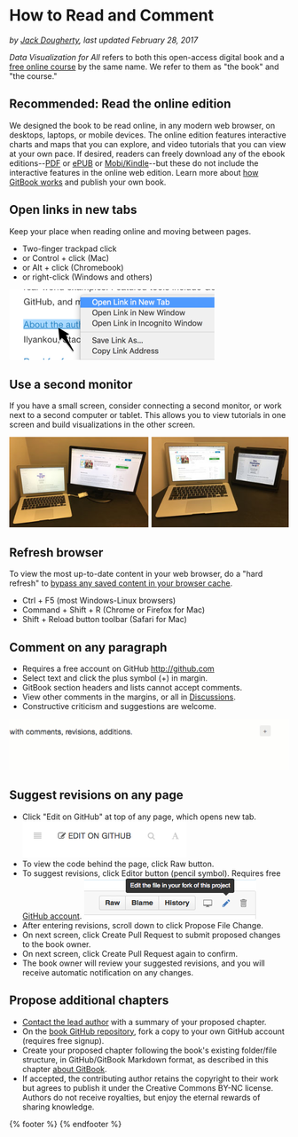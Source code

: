 # How to Read and Comment
*by [Jack Dougherty](introduction/who.md), last updated February 28, 2017*

*Data Visualization for All* refers to both this open-access digital book and a [free online course](../enroll) by the same name. We refer to them as "the book" and "the course."

## Recommended: Read the online edition
We designed the book to be read online, in any modern web browser, on desktops, laptops, or mobile devices. The online edition features interactive charts and maps that you can explore, and video tutorials that you can view at your own pace. If desired, readers can freely download any of the ebook editions--[PDF](https://www.gitbook.com/download/pdf/book/jackdougherty/datavizforall) or [ePUB](https://www.gitbook.com/download/epub/book/jackdougherty/datavizforall) or [Mobi/Kindle](https://www.gitbook.com/download/mobi/book/jackdougherty/datavizforall)--but these do not include the interactive features in the online web edition. Learn more about [how GitBook works](../gitbook) and publish your own book.

## Open links in new tabs
Keep your place when reading online and moving between pages.  
- Two-finger trackpad click
- or Control + click (Mac)
- or Alt + click (Chromebook)
- or right-click (Windows and others)

![Screenshot: Open link in new tab (on Mac)](contextual-menu.png)

## Use a second monitor
If you have a small screen, consider connecting a second monitor, or work next to a second computer or tablet. This allows you to view tutorials in one screen and build visualizations in the other screen.

![Image: Laptop with second monitor, and with tablet](laptop-and-monitor-and-tablet.jpg)

## Refresh browser
To view the most up-to-date content in your web browser, do a "hard refresh" to [bypass any saved content in your browser cache](https://en.wikipedia.org/wiki/Wikipedia:Bypass_your_cache).
- Ctrl + F5 (most Windows-Linux browsers)
- Command + Shift + R (Chrome or Firefox for Mac)
- Shift + Reload button toolbar (Safari for Mac)

## Comment on any paragraph
- Requires a free account on GitHub http://github.com
- Select text and click the plus symbol (+) in margin.
- GitBook section headers and lists cannot accept comments.
- View other comments in the margins, or all in [Discussions](https://www.gitbook.com/book/jackdougherty/datavizforall/discussions).
- Constructive criticism and suggestions are welcome.

![Animation: Comment on GitBook](GitBook-comments-2016-02.gif)

## Suggest revisions on any page
- Click "Edit on GitHub" at top of any page, which opens new tab.
    ![](GitBook-edit-on-github.png)
- To view the code behind the page, click Raw button.
- To suggest revisions, click Editor button (pencil symbol). Requires free [GitHub account](http://github.com).
    ![](GitHub-edit-file.png)
- After entering revisions, scroll down to click Propose File Change.
- On next screen, click Create Pull Request to submit proposed changes to the book owner.
- On next screen, click Create Pull Request again to confirm.
- The book owner will review your suggested revisions, and you will receive automatic notification on any changes.

## Propose additional chapters
- [Contact the lead author](who.md) with a summary of your proposed chapter.
- On the [book GitHub repository](https://github.com/JackDougherty/datavizforall), fork a copy to your own GitHub account (requires free signup).
- Create your proposed chapter following the book's existing folder/file structure, in GitHub/GitBook Markdown format, as described in this chapter [about GitBook](../gitbook).
- If accepted, the contributing author retains the copyright to their work but agrees to publish it under the Creative Commons BY-NC license. Authors do not receive royalties, but enjoy the eternal rewards of sharing knowledge.

{% footer %}
{% endfooter %}
